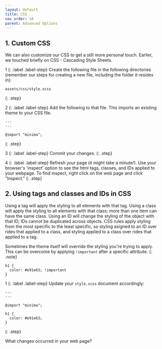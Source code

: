```yaml
---
layout: default
title: CSS
nav_order: 10
parent: Advanced Options
---
```


## 1. Custom CSS

We can also customize our CSS to get a still more personal touch. Earlier, we touched briefly on CSS - Cascading Style Sheets.

1
{: .label .label-step}
Create the following file in the following directories (remember our steps for creating a new file, including the folder it resides in):
```
assets/css/style.scss
```
{: .step}

2
{: .label .label-step}
Add the following to that file. This imports an existing theme to your CSS file.
```
---
---

@import "minima";
```
{: .step}

3
{: .label .label-step}
Commit your changes. 
{: .step}

4
{: .label .label-step}
Refresh your page (it might take a minute!). Use your browser's 'inspect' option to see the html tags, classes, and IDs applied to your webpage. To find inspect, right click on the web page and click "Inspect."
{: .step}

## 2. Using tags and classes and IDs in CSS

Using a tag will apply the styling to all elements with that tag. Using a class will apply the styling to all elements with that class; more than one item can have the same class. Using an ID will change the styling of the object with that ID; IDs cannot be duplicated across objects. CSS rules apply styling from the most specific to the least specific, so styling asigned to an ID over rides that applied to a class, and styling applied to a class over rides that applied to a tag. 

Sometimes the theme itself will override the styling you're trying to apply. This can be overcome by applying `!important` after a specific attribute.
{: .note}

```
h1 {
  color: #e91e63; !important
}
```

1
{: .label .label-step}
Update your `style.scss` document accordingly:
```
---
---

@import "minima";

h1 {
  color: #e91e63;
}
```
{: .step}

What changes occurred in your web page?
